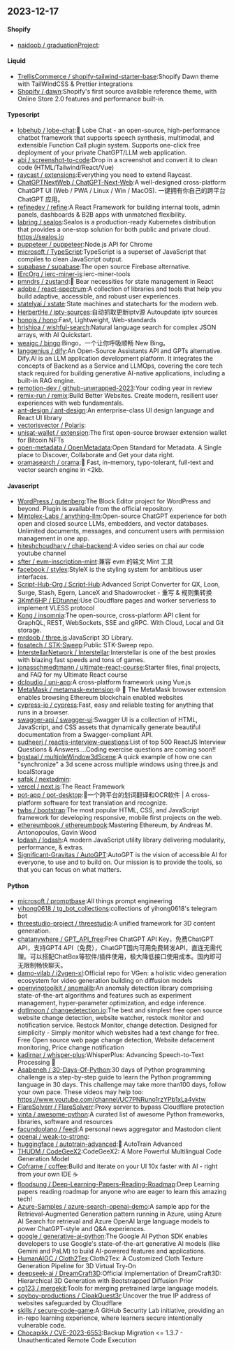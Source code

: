 ## 2023-12-17

#### Shopify
* [naidoob / graduationProject](https://github.com/naidoob/graduationProject):

#### Liquid
* [TrellisCommerce / shopify-tailwind-starter-base](https://github.com/TrellisCommerce/shopify-tailwind-starter-base):Shopify Dawn theme with TailWindCSS & Prettier integrations
* [Shopify / dawn](https://github.com/Shopify/dawn):Shopify's first source available reference theme, with Online Store 2.0 features and performance built-in.

#### Typescript
* [lobehub / lobe-chat](https://github.com/lobehub/lobe-chat):🤖 Lobe Chat - an open-source, high-performance chatbot framework that supports speech synthesis, multimodal, and extensible Function Call plugin system. Supports one-click free deployment of your private ChatGPT/LLM web application.
* [abi / screenshot-to-code](https://github.com/abi/screenshot-to-code):Drop in a screenshot and convert it to clean code (HTML/Tailwind/React/Vue)
* [raycast / extensions](https://github.com/raycast/extensions):Everything you need to extend Raycast.
* [ChatGPTNextWeb / ChatGPT-Next-Web](https://github.com/ChatGPTNextWeb/ChatGPT-Next-Web):A well-designed cross-platform ChatGPT UI (Web / PWA / Linux / Win / MacOS). 一键拥有你自己的跨平台 ChatGPT 应用。
* [refinedev / refine](https://github.com/refinedev/refine):A React Framework for building internal tools, admin panels, dashboards & B2B apps with unmatched flexibility.
* [labring / sealos](https://github.com/labring/sealos):Sealos is a production-ready Kubernetes distribution that provides a one-stop solution for both public and private cloud. https://sealos.io
* [puppeteer / puppeteer](https://github.com/puppeteer/puppeteer):Node.js API for Chrome
* [microsoft / TypeScript](https://github.com/microsoft/TypeScript):TypeScript is a superset of JavaScript that compiles to clean JavaScript output.
* [supabase / supabase](https://github.com/supabase/supabase):The open source Firebase alternative.
* [IErcOrg / ierc-miner-js](https://github.com/IErcOrg/ierc-miner-js):ierc-miner-tools
* [pmndrs / zustand](https://github.com/pmndrs/zustand):🐻 Bear necessities for state management in React
* [adobe / react-spectrum](https://github.com/adobe/react-spectrum):A collection of libraries and tools that help you build adaptive, accessible, and robust user experiences.
* [statelyai / xstate](https://github.com/statelyai/xstate):State machines and statecharts for the modern web.
* [HerbertHe / iptv-sources](https://github.com/HerbertHe/iptv-sources):自动抓取更新iptv源 Autoupdate iptv sources
* [honojs / hono](https://github.com/honojs/hono):Fast, Lightweight, Web-standards
* [hrishioa / wishful-search](https://github.com/hrishioa/wishful-search):Natural language search for complex JSON arrays, with AI Quickstart.
* [weaigc / bingo](https://github.com/weaigc/bingo):Bingo，一个让你呼吸顺畅 New Bing。
* [langgenius / dify](https://github.com/langgenius/dify):An Open-Source Assistants API and GPTs alternative. Dify.AI is an LLM application development platform. It integrates the concepts of Backend as a Service and LLMOps, covering the core tech stack required for building generative AI-native applications, including a built-in RAG engine.
* [remotion-dev / github-unwrapped-2023](https://github.com/remotion-dev/github-unwrapped-2023):Your coding year in review
* [remix-run / remix](https://github.com/remix-run/remix):Build Better Websites. Create modern, resilient user experiences with web fundamentals.
* [ant-design / ant-design](https://github.com/ant-design/ant-design):An enterprise-class UI design language and React UI library
* [vectorisvector / Polaris](https://github.com/vectorisvector/Polaris):
* [unisat-wallet / extension](https://github.com/unisat-wallet/extension):The first open-source browser extension wallet for Bitcoin NFTs
* [open-metadata / OpenMetadata](https://github.com/open-metadata/OpenMetadata):Open Standard for Metadata. A Single place to Discover, Collaborate and Get your data right.
* [oramasearch / orama](https://github.com/oramasearch/orama):🌌 Fast, in-memory, typo-tolerant, full-text and vector search engine in <2kb.

#### Javascript
* [WordPress / gutenberg](https://github.com/WordPress/gutenberg):The Block Editor project for WordPress and beyond. Plugin is available from the official repository.
* [Mintplex-Labs / anything-llm](https://github.com/Mintplex-Labs/anything-llm):Open-source ChatGPT experience for both open and closed source LLMs, embedders, and vector databases. Unlimited documents, messages, and concurrent users with permission management in one app.
* [hiteshchoudhary / chai-backend](https://github.com/hiteshchoudhary/chai-backend):A video series on chai aur code youtube channel
* [sfter / evm-inscription-mint](https://github.com/sfter/evm-inscription-mint):兼容 evm 的铭文 Mint 工具
* [facebook / stylex](https://github.com/facebook/stylex):StyleX is the styling system for ambitious user interfaces.
* [Script-Hub-Org / Script-Hub](https://github.com/Script-Hub-Org/Script-Hub):Advanced Script Converter for QX, Loon, Surge, Stash, Egern, LanceX and Shadowrocket - 重写 & 规则集转换
* [3Kmfi6HP / EDtunnel](https://github.com/3Kmfi6HP/EDtunnel):Use Cloudflare pages and worker serverless to implement VLESS protocol
* [Kong / insomnia](https://github.com/Kong/insomnia):The open-source, cross-platform API client for GraphQL, REST, WebSockets, SSE and gRPC. With Cloud, Local and Git storage.
* [mrdoob / three.js](https://github.com/mrdoob/three.js):JavaScript 3D Library.
* [fosatech / STK-Sweep](https://github.com/fosatech/STK-Sweep):Public STK-Sweep repo.
* [InterstellarNetwork / Interstellar](https://github.com/InterstellarNetwork/Interstellar):Interstellar is one of the best proxies with blazing fast speeds and tons of games.
* [jonasschmedtmann / ultimate-react-course](https://github.com/jonasschmedtmann/ultimate-react-course):Starter files, final projects, and FAQ for my Ultimate React course
* [dcloudio / uni-app](https://github.com/dcloudio/uni-app):A cross-platform framework using Vue.js
* [MetaMask / metamask-extension](https://github.com/MetaMask/metamask-extension):🌐 🔌 The MetaMask browser extension enables browsing Ethereum blockchain enabled websites
* [cypress-io / cypress](https://github.com/cypress-io/cypress):Fast, easy and reliable testing for anything that runs in a browser.
* [swagger-api / swagger-ui](https://github.com/swagger-api/swagger-ui):Swagger UI is a collection of HTML, JavaScript, and CSS assets that dynamically generate beautiful documentation from a Swagger-compliant API.
* [sudheerj / reactjs-interview-questions](https://github.com/sudheerj/reactjs-interview-questions):List of top 500 ReactJS Interview Questions & Answers....Coding exercise questions are coming soon!!
* [bgstaal / multipleWindow3dScene](https://github.com/bgstaal/multipleWindow3dScene):A quick example of how one can "synchronize" a 3d scene across multiple windows using three.js and localStorage
* [safak / nextadmin](https://github.com/safak/nextadmin):
* [vercel / next.js](https://github.com/vercel/next.js):The React Framework
* [pot-app / pot-desktop](https://github.com/pot-app/pot-desktop):🌈一个跨平台的划词翻译和OCR软件 | A cross-platform software for text translation and recognize.
* [twbs / bootstrap](https://github.com/twbs/bootstrap):The most popular HTML, CSS, and JavaScript framework for developing responsive, mobile first projects on the web.
* [ethereumbook / ethereumbook](https://github.com/ethereumbook/ethereumbook):Mastering Ethereum, by Andreas M. Antonopoulos, Gavin Wood
* [lodash / lodash](https://github.com/lodash/lodash):A modern JavaScript utility library delivering modularity, performance, & extras.
* [Significant-Gravitas / AutoGPT](https://github.com/Significant-Gravitas/AutoGPT):AutoGPT is the vision of accessible AI for everyone, to use and to build on. Our mission is to provide the tools, so that you can focus on what matters.

#### Python
* [microsoft / promptbase](https://github.com/microsoft/promptbase):All things prompt engineering
* [yihong0618 / tg_bot_collections](https://github.com/yihong0618/tg_bot_collections):collections of yihong0618's telegram bot
* [threestudio-project / threestudio](https://github.com/threestudio-project/threestudio):A unified framework for 3D content generation.
* [chatanywhere / GPT_API_free](https://github.com/chatanywhere/GPT_API_free):Free ChatGPT API Key，免费ChatGPT API，支持GPT4 API（免费），ChatGPT国内可用免费转发API，直连无需代理。可以搭配ChatBox等软件/插件使用，极大降低接口使用成本。国内即可无限制畅快聊天。
* [damo-vilab / i2vgen-xl](https://github.com/damo-vilab/i2vgen-xl):Official repo for VGen: a holistic video generation ecosystem for video generation building on diffusion models
* [openvinotoolkit / anomalib](https://github.com/openvinotoolkit/anomalib):An anomaly detection library comprising state-of-the-art algorithms and features such as experiment management, hyper-parameter optimization, and edge inference.
* [dgtlmoon / changedetection.io](https://github.com/dgtlmoon/changedetection.io):The best and simplest free open source website change detection, website watcher, restock monitor and notification service. Restock Monitor, change detection. Designed for simplicity - Simply monitor which websites had a text change for free. Free Open source web page change detection, Website defacement monitoring, Price change notification
* [kadirnar / whisper-plus](https://github.com/kadirnar/whisper-plus):WhisperPlus: Advancing Speech-to-Text Processing 🚀
* [Asabeneh / 30-Days-Of-Python](https://github.com/Asabeneh/30-Days-Of-Python):30 days of Python programming challenge is a step-by-step guide to learn the Python programming language in 30 days. This challenge may take more than100 days, follow your own pace. These videos may help too: https://www.youtube.com/channel/UC7PNRuno1rzYPb1xLa4yktw
* [FlareSolverr / FlareSolverr](https://github.com/FlareSolverr/FlareSolverr):Proxy server to bypass Cloudflare protection
* [vinta / awesome-python](https://github.com/vinta/awesome-python):A curated list of awesome Python frameworks, libraries, software and resources
* [facundoolano / feedi](https://github.com/facundoolano/feedi):A personal news aggregator and Mastodon client
* [openai / weak-to-strong](https://github.com/openai/weak-to-strong):
* [huggingface / autotrain-advanced](https://github.com/huggingface/autotrain-advanced):🤗 AutoTrain Advanced
* [THUDM / CodeGeeX2](https://github.com/THUDM/CodeGeeX2):CodeGeeX2: A More Powerful Multilingual Code Generation Model
* [Coframe / coffee](https://github.com/Coframe/coffee):Build and iterate on your UI 10x faster with AI - right from your own IDE ☕️
* [floodsung / Deep-Learning-Papers-Reading-Roadmap](https://github.com/floodsung/Deep-Learning-Papers-Reading-Roadmap):Deep Learning papers reading roadmap for anyone who are eager to learn this amazing tech!
* [Azure-Samples / azure-search-openai-demo](https://github.com/Azure-Samples/azure-search-openai-demo):A sample app for the Retrieval-Augmented Generation pattern running in Azure, using Azure AI Search for retrieval and Azure OpenAI large language models to power ChatGPT-style and Q&A experiences.
* [google / generative-ai-python](https://github.com/google/generative-ai-python):The Google AI Python SDK enables developers to use Google's state-of-the-art generative AI models (like Gemini and PaLM) to build AI-powered features and applications.
* [HumanAIGC / Cloth2Tex](https://github.com/HumanAIGC/Cloth2Tex):Cloth2Tex: A Customized Cloth Texture Generation Pipeline for 3D Virtual Try-On
* [deepseek-ai / DreamCraft3D](https://github.com/deepseek-ai/DreamCraft3D):Official implementation of DreamCraft3D: Hierarchical 3D Generation with Bootstrapped Diffusion Prior
* [cg123 / mergekit](https://github.com/cg123/mergekit):Tools for merging pretrained large language models.
* [spyboy-productions / CloakQuest3r](https://github.com/spyboy-productions/CloakQuest3r):Uncover the true IP address of websites safeguarded by Cloudflare
* [skills / secure-code-game](https://github.com/skills/secure-code-game):A GitHub Security Lab initiative, providing an in-repo learning experience, where learners secure intentionally vulnerable code.
* [Chocapikk / CVE-2023-6553](https://github.com/Chocapikk/CVE-2023-6553):Backup Migration <= 1.3.7 - Unauthenticated Remote Code Execution

